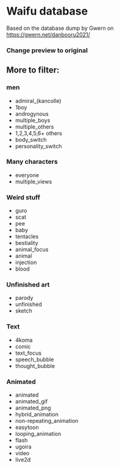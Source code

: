 # Waifu database

Based on the database dump by Gwern on https://gwern.net/danbooru2021/

### Change preview to original

## More to filter:

### men

- admiral\_(kancolle)
- 1boy
- androgynous
- multiple_boys
- multiple_others
- 1,2,3,4,5,6+ others
- body_switch
- personality_switch

### Many characters

- everyone
- multiple_views

### Weird stuff

- guro
- scat
- pee
- baby
- tentacles
- bestiality
- animal_focus
- animal
- injection
- blood

### Unfinished art

- parody
- unfinished
- sketch

### Text

- 4koma
- comic
- text_focus
- speech_bubble
- thought_bubble

### Animated

- animated
- animated_gif
- animated_png
- hybrid_animation
- non-repeating_animation
- easytoon
- looping_animation
- flash
- ugoira
- video
- live2d
